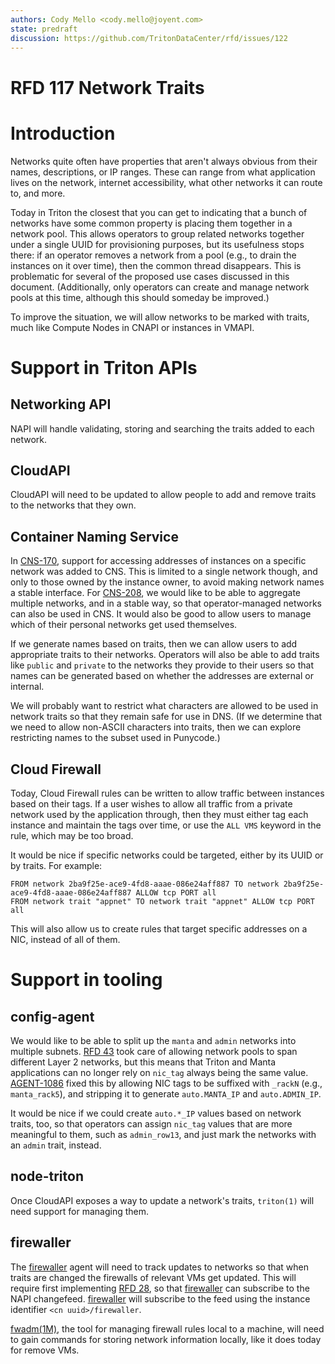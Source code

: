 ```yaml
---
authors: Cody Mello <cody.mello@joyent.com>
state: predraft
discussion: https://github.com/TritonDataCenter/rfd/issues/122
---
```


# RFD 117 Network Traits

# Introduction

Networks quite often have properties that aren't always obvious from their
names, descriptions, or IP ranges. These can range from what application lives
on the network, internet accessibility, what other networks it can route to, and
more.

Today in Triton the closest that you can get to indicating that a bunch of
networks have some common property is placing them together in a network pool.
This allows operators to group related networks together under a single UUID for
provisioning purposes, but its usefulness stops there: if an operator removes a
network from a pool (e.g., to drain the instances on it over time), then the
common thread disappears. This is problematic for several of the proposed use
cases discussed in this document. (Additionally, only operators can create and
manage network pools at this time, although this should someday be improved.)

To improve the situation, we will allow networks to be marked with traits, much
like Compute Nodes in CNAPI or instances in VMAPI.

# Support in Triton APIs

## Networking API

NAPI will handle validating, storing and searching the traits added to each
network.

## CloudAPI

CloudAPI will need to be updated to allow people to add and remove traits to the
networks that they own.

## Container Naming Service

In [CNS-170], support for accessing addresses of instances on a specific network
was added to CNS. This is limited to a single network though, and only to those
owned by the instance owner, to avoid making network names a stable interface.
For [CNS-208], we would like to be able to aggregate multiple networks, and in
a stable way, so that operator-managed networks can also be used in CNS. It
would also be good to allow users to manage which of their personal networks get
used themselves.

If we generate names based on traits, then we can allow users to add appropriate
traits to their networks. Operators will also be able to add traits like
`public` and `private` to the networks they provide to their users so that names
can be generated based on whether the addresses are external or internal.

We will probably want to restrict what characters are allowed to be used in
network traits so that they remain safe for use in DNS. (If we determine that we
need to allow non-ASCII characters into traits, then we can explore restricting
names to the subset used in Punycode.)

## Cloud Firewall

Today, Cloud Firewall rules can be written to allow traffic between instances
based on their tags. If a user wishes to allow all traffic from a private
network used by the application through, then they must either tag each instance
and maintain the tags over time, or use the `ALL VMS` keyword in the rule, which
may be too broad.

It would be nice if specific networks could be targeted, either by its UUID or
by traits. For example:

```
FROM network 2ba9f25e-ace9-4fd8-aaae-086e24aff887 TO network 2ba9f25e-ace9-4fd8-aaae-086e24aff887 ALLOW tcp PORT all
FROM network trait "appnet" TO network trait "appnet" ALLOW tcp PORT all
```

This will also allow us to create rules that target specific addresses on a NIC,
instead of all of them.

# Support in tooling

## config-agent

We would like to be able to split up the `manta` and `admin` networks into
multiple subnets. [RFD 43] took care of allowing network pools to span different
Layer 2 networks, but this means that Triton and Manta applications can no
longer rely on `nic_tag` always being the same value. [AGENT-1086] fixed this by
allowing NIC tags to be suffixed with `_rackN` (e.g., `manta_rack5`), and
stripping it to generate `auto.MANTA_IP` and `auto.ADMIN_IP`.

It would be nice if we could create `auto.*_IP` values based on network traits,
too, so that operators can assign `nic_tag` values that are more meaningful to
them, such as `admin_row13`, and just mark the networks with an `admin` trait,
instead.

## node-triton

Once CloudAPI exposes a way to update a network's traits, `triton(1)` will need
support for managing them.

## firewaller

The [firewaller] agent will need to track updates to networks so that when
traits are changed the firewalls of relevant VMs get updated. This will require
first implementing [RFD 28], so that [firewaller] can subscribe to the NAPI
changefeed. [firewaller] will subscribe to the feed using the instance
identifier `<cn uuid>/firewaller`.

[fwadm(1M)], the tool for managing firewall rules local to a machine, will need
to gain commands for storing network information locally, like it does today for
remove VMs.

<!--- GitHub repositories -->
[firewaller]: https://github.com/TritonDataCenter/sdc-firewaller-agent/

<!--- Manual page links -->
[fwadm(1M)]: https://smartos.org/man/1M/fwadm
[fwrule(5)]: https://smartos.org/man/5/fwrule

<!-- Issue links -->
[CNS-170]: http://smartos.org/bugview/CNS-170
[CNS-208]: https://mnx.atlassian.net/browse/CNS-208
[AGENT-1086]: https://smartos.org/bugview/AGENT-1086

<!-- Other RFDs -->
[RFD 28]: ../0028
[RFD 43]: ../0043

